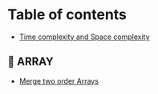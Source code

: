 # Table of contents

* [Time complexity and Space complexity](README.md)

## 🍏 ARRAY

* [Merge two order Arrays](array/merge-two-order-arrays.md)
